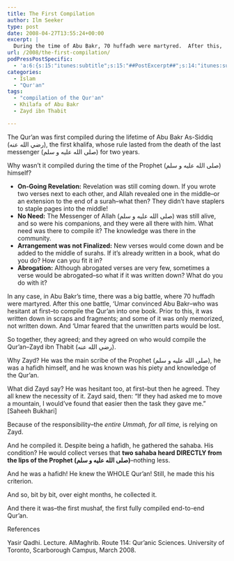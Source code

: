 ```yaml
---
title: The First Compilation
author: Ilm Seeker
type: post
date: 2008-04-27T13:55:24+00:00
excerpt: |
  During the time of Abu Bakr, 70 huffadh were martyred.  After this, 'Umar ibn Al-Khattab discussed with Abu Bakr, and they decided to compile the Qur'an into book format--prior to this, it was never compiled.  Why wasn't it compiled in the time of the Prophet?  Many reasons.  They both chose Zayd, for several reasons--including his piety and knowledge of the Qur'an.  He said, "If they had asked me to lift a mountain, it would've been easier for me than this task."
url: /2008/the-first-compilation/
podPressPostSpecific:
  - 'a:6:{s:15:"itunes:subtitle";s:15:"##PostExcerpt##";s:14:"itunes:summary";s:15:"##PostExcerpt##";s:15:"itunes:keywords";s:17:"##WordPressCats##";s:13:"itunes:author";s:10:"##Global##";s:15:"itunes:explicit";s:2:"No";s:12:"itunes:block";s:2:"No";}'
categories:
  - Islam
  - "Qur'an"
tags:
  - "compilation of the Qur'an"
  - Khilafa of Abu Bakr
  - Zayd ibn Thabit

---
```

The Qur&#8217;an was first compiled during the lifetime of Abu Bakr As-Siddiq (رضي الله عنه‏), the first khalifa, whose rule lasted from the death of the last messenger (صلى الله عليه و سلم) for two years.

Why wasn&#8217;t it compiled during the time of the Prophet (صلى الله عليه و سلم) himself?

  * **On-Going Revelation:** Revelation was still coming down. If you wrote two verses next to each other, and Allah revealed one in the middle&#8211;or an extension to the end of a surah&#8211;what then? They didn&#8217;t have staplers to staple pages into the middle!
  * **No Need:** The Messenger of Allah (صلى الله عليه و سلم) was still alive, and so were his companions, and they were all there with him. What need was there to compile it? The knowledge was there in the community.
  * **Arrangement was not Finalized:** New verses would come down and be added to the middle of surahs. If it&#8217;s already written in a book, what do you do? How can you fit it in?
  * **Abrogation:** Although abrogated verses are very few, sometimes a verse would be abrogated&#8211;so what if it was written down? What do you do with it?

In any case, in Abu Bakr&#8217;s time, there was a big battle, where 70 huffadh were martyred. After this one battle, &#8216;Umar convinced Abu Bakr&#8211;who was hesitant at first&#8211;to compile the Qur&#8217;an into one book. Prior to this, it was written down in scraps and fragments; and some of it was only memorized, not written down. And &#8216;Umar feared that the unwritten parts would be lost.

So together, they agreed; and they agreed on who would compile the Qur&#8217;an&#8211;Zayd ibn Thabit (رضي الله عنه‏).

Why Zayd? He was the main scribe of the Prophet (صلى الله عليه و سلم), he was a hafidh himself, and he was known was his piety and knowledge of the Qur&#8217;an.

What did Zayd say? He was hesitant too, at first&#8211;but then he agreed. They all knew the necessity of it. Zayd said, then: &#8220;If they had asked me to move a mountain, I would&#8217;ve found that easier then the task they gave me.&#8221; [Saheeh Bukhari]

Because of the responsibility&#8211;the _entire Ummah, for all time,_ is relying on Zayd.

And he compiled it. Despite being a hafidh, he gathered the sahaba. His condition? He would collect verses that **two sahaba heard DIRECTLY from the lips of the Prophet (صلى الله عليه و سلم)**&#8211;nothing less.

And he was a hafidh! He knew the WHOLE Qur&#8217;an! Still, he made this his criterion.

And so, bit by bit, over eight months, he collected it.

And there it was&#8211;the first mushaf, the first fully compiled end-to-end Qur&#8217;an.

<div id="referencesTitle">
  References
</div>

Yasir Qadhi. Lecture. AlMaghrib. Route 114: Qur&#8217;anic Sciences. University of Toronto, Scarborough Campus, March 2008.